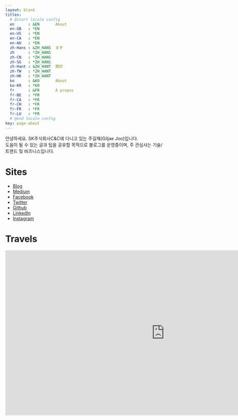 ```yaml
---
layout: blank
titles:
  # @start locale config
  en      : &EN       About
  en-GB   : *EN
  en-US   : *EN
  en-CA   : *EN
  en-AU   : *EN
  zh-Hans : &ZH_HANS  关于
  zh      : *ZH_HANS
  zh-CN   : *ZH_HANS
  zh-SG   : *ZH_HANS
  zh-Hant : &ZH_HANT  關於
  zh-TW   : *ZH_HANT
  zh-HK   : *ZH_HANT
  ko      : &KO       About
  ko-KR   : *KO
  fr      : &FR       À propos
  fr-BE   : *FR
  fr-CA   : *FR
  fr-CH   : *FR
  fr-FR   : *FR
  fr-LU   : *FR
  # @end locale config
key: page-about
---
```

안녕하세요. SK주식회사C&C에 다니고 있는 주길재(Giljae Joo)입니다. <br/>
도움이 될 수 있는 글과 팁을 공유할 목적으로 블로그를 운영중이며, 주 관심사는 기술/트렌드 및 비즈니스입니다.

# Sites
* [Blog](https://giljae.com)
* [Medium](https://giljae.medium.com)
* [Facebook](https://facebook.com/giljae)
* [Twitter](https://twitter.com/giljae)
* [Github](https://github.com/giljae)
* [LinkedIn](https://www.linkedin.com/in/giljae)
* [Instagram](https://instagram.com/giljae)

# Travels
<iframe id="travels" class="center" src="https://www.google.com/maps/d/embed?mid=1T6WlE-nzPg7dQbnXANVCBzNOUgHRLzcl&z=2&ll=35,12&maptype=roadmap" frameborder="0" style="border:0" width="1000" height="520"></iframe>
